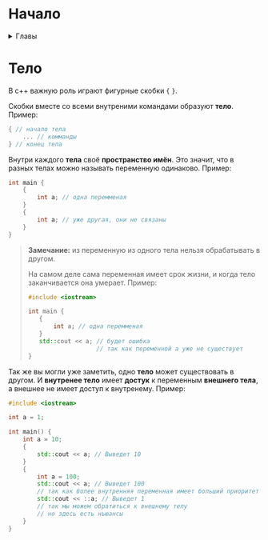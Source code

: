 # Начало

<details>
<summary> Главы </summary>

- [Начало](#начало)
- [Тело](#тело)

</details>

# Тело
В с++ важную роль играют фигурные скобки `{` `}`.

Скобки вместе со всеми внутреними командами образуют **тело**. Пример:

```c++
{ // начало тела
    ... // комманды
} // конец тела
```

Внутри каждого **тела** своё **пространство имён**.
Это значит, что в разных телах можно называть переменную одинаково.
Пример:

```c++
int main {
    {
        int a; // одна перемменая 
    }
    {
        int a; // уже другая, они не связаны
    }
}
```
> **Замечание:** из переменную из одного тела нельзя обрабатывать в другом.
>
> На самом деле сама переменная имеет срок жизни, и когда тело заканчивается она умерает.
> Пример:
>```c++
>#include <iostream>
>
>int main {
>    {
>        int a; // одна перемменая 
>    }
>    std::cout << a; // будет ошибка
>                    // так как переменной a уже не существует
>}
>```

Так же вы могли уже заметить, одно **тело** может существовать в другом.
И **внутренее тело** имеет **достук** к переменным **внешнего тела**, а внешнее не имеет доступ к внутренему. 
Пример: 
```c++
#include <iostream>

int a = 1;

int main() {
    int a = 10;
    {
        std::cout << a; // Выведет 10
    }
    {
        int a = 100;
        std::cout << a; // Выведет 100
        // так как более внутренняя переменная имеет больший приоритет
        std::cout << ::a; // Выведет 1
        // так мы можем обратиться к внешнему телу
        // но здесь есть ньюансы
    }
}
```
